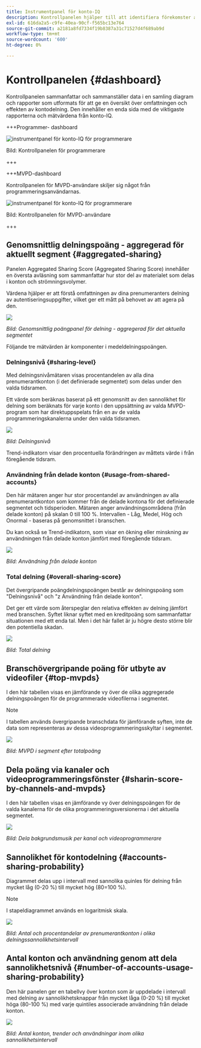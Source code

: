 ```yaml
---
title: Instrumentpanel för konto-IQ
description: Kontrollpanelen hjälper till att identifiera förekomster av lösenordsdelning genom att analysera en mängd olika prenumerationsdata.
exl-id: 616da2a5-c9fe-40ea-90cf-f565bc13e764
source-git-commit: a2181a8fd7334f19b8387a31c71527d4f689ab9d
workflow-type: tm+mt
source-wordcount: '600'
ht-degree: 0%

---
```


# Kontrollpanelen {#dashboard}

Kontrollpanelen sammanfattar och sammanställer data i en samling diagram och rapporter som utformats för att ge en översikt över omfattningen och effekten av kontodelning. Den innehåller en enda sida med de viktigaste rapporterna och mätvärdena från konto-IQ.


+++Programmer- dashboard

![instrumentpanel för konto-IQ för programmerare](assets/dashboard-programr.png)


Bild: Kontrollpanelen för programmerare

+++

+++MVPD-dashboard

Kontrollpanelen för MVPD-användare skiljer sig något från programmeringsanvändarnas.

![instrumentpanel för konto-IQ för programmerare](assets/dashboard-mvpd.png)

Bild: Kontrollpanelen för MVPD-användare

+++

## Genomsnittlig delningspoäng - aggregerad för aktuellt segment {#aggregated-sharing}

Panelen Aggregated Sharing Score (Aggregated Sharing Score) innehåller en översta avläsning som sammanfattar hur stor del av materialet som delas i konton och strömningsvolymer.

Värdena hjälper er att förstå omfattningen av dina prenumeranters delning av autentiseringsuppgifter, vilket ger ett mått på behovet av att agera på den.

![](assets/aggregate-sharing-score.png)


*Bild: Genomsnittlig poängpanel för delning - aggregerad för det aktuella segmentet*

Följande tre mätvärden är komponenter i medeldelningspoängen.

### Delningsnivå {#sharing-level}

Med delningsnivåmätaren visas procentandelen av alla dina prenumerantkonton (i det definierade segmentet) som delas under den valda tidsramen.

Ett värde som beräknas baserat på ett genomsnitt av den sannolikhet för delning som beräknats för varje konto i den uppsättning av valda MVPD-program som har direktuppspelats från en av de valda programmeringskanalerna under den valda tidsramen.

![](assets/sharing-level.png)


*Bild: Delningsnivå*

Trend-indikatorn visar den procentuella förändringen av måttets värde i från föregående tidsram.

### Användning från delade konton {#usage-from-shared-accounts}

Den här mätaren anger hur stor procentandel av användningen av alla prenumerantkonton som kommer från de delade kontona för det definierade segmentet och tidsperioden. Mätaren anger användningsområdena (från delade konton) på skalan 0 till 100 %. Intervallen - Låg, Medel, Hög och Onormal - baseras på genomsnittet i branschen.

Du kan också se Trend-indikatorn, som visar en ökning eller minskning av användningen från delade konton jämfört med föregående tidsram.

![](assets/usage-4mshared-accounts.png)


*Bild: Användning från delade konton*

### Total delning {#overall-sharing-score}

Det övergripande poängdelningspoängen består av delningspoäng som &quot;Delningsnivå&quot; och &quot;z Användning från delade konton&quot;.

Det ger ett värde som återspeglar den relativa effekten av delning jämfört med branschen. Syftet liknar syftet med en kreditpoäng som sammanfattar situationen med ett enda tal. Men i det här fallet är ju högre desto större blir den potentiella skadan.

![](assets/overall-sharing-score.png)


*Bild: Total delning*

<!--### MVPDs in segment {#mvpd-in-segment}

It is a table of risk indices and accounts totals for the top MVPDs ranked by overall usage or account sharing.

![](assets/mvpds-in-segment.png)-->

## Branschövergripande poäng för utbyte av videofiler {#top-mvpds}

I den här tabellen visas en jämförande vy över de olika aggregerade delningspoängen för de programmerade videofilerna i segmentet.

>[!NOTE]
>
>I tabellen används övergripande branschdata för jämförande syften, inte de data som representeras av dessa videoprogrammeringsskyltar i segmentet.

![](assets/top-mvpds.png)


*Bild: MVPD i segment efter totalpoäng*

## Dela poäng via kanaler och videoprogrammeringsfönster {#sharin-score-by-channels-and-mvpds}

I den här tabellen visas en jämförande vy över delningspoängen för de valda kanalerna för de olika programmeringsversionerna i det aktuella segmentet.

![](assets/sharing-scores-by-channels-mvpds.png)


*Bild: Dela bakgrundsmusik per kanal och videoprogrammerare*

## Sannolikhet för kontodelning {#accounts-sharing-probability}

Diagrammet delas upp i intervall med sannolika quinles för delning från mycket låg (0-20 %) till mycket hög (80=100 %).

>[!NOTE]
>
>I stapeldiagrammet används en logaritmisk skala.


![](assets/dashboard-ac-sharing-prob.png)


*Bild: Antal och procentandelar av prenumerantkonton i olika delningssannolikhetsintervall*

## Antal konton och användning genom att dela sannolikhetsnivå {#number-of-accounts-usage-sharing-probability}

Den här panelen ger en tabellvy över konton som är uppdelade i intervall med delning av sannolikhetsknappar från mycket låga (0-20 %) till mycket höga (80-100 %) med varje quintiles associerade användning från delade konton.

![](assets/no-acc-usage-prob-level.png)


*Bild: Antal konton, trender och användningar inom olika sannolikhetsintervall*

<!--
+++Dashboard for programmers

![dashboard of account IQ](assets/dashboard-capture.png)


*Figure: The dashboard*

>>>>>>> 7ab48cf61552febab21a5d5c05586e0aefe8ce17
## Average sharing score - aggregated for the current segment {#aggregated-sharing}

The Aggregated Sharing Score panel provides a top line readout summarizing the quantity and impact of sharing in terms of accounts and streaming volume.

The values help you understand the magnitude of credential sharing by your subscribers, hence providing a measure of the need to act upon it.

![](assets/aggregate-sharing-score.png)


*Figure: Average sharing score panel - aggregated for the current segment*

The following three metrics are components of the Average Sharing Score.

### Sharing level {#sharing-level}

The sharing level gauge shows the percentage of all your subscriber accounts (in the defined segment) that are shared, during the selected time frame.  

A value calculated based on an average of the sharing probability computed for every account for the selected MVPD(s) that has streamed from a one of the selected programmer channels during the selected time frame.

![](assets/sharing-level.png)


*Figure: Sharing level*

The Trend indicator shows the percentage change in the value of the metric in from the previous time frame.

### Usage from shared accounts {#usage-from-shared-accounts}

This gauge indicates what percent of the usage of all the subscriber accounts is from the shared accounts for the defined segment and time period. The gauge marks the ranges of usage (from shared accounts) on the scale of 0 to 100%. These ranges (named Low, Medium, High, and Abnormal) are based on the industry average.

You can also see the Trend indicator, which depicts a rise or fall in the usage from shared accounts as compared to the previous time frame.

![](assets/usage-4mshared-accounts.png)


*Figure: Usage from shared accounts*

### Overall sharing score {#overall-sharing-score}

Overall sharing score is composite of sharing scores including "Sharing level" and "Usage from shared accounts".

It provides a value meant to reflect the relative impact of sharing when compared to the industry. Its purpose is similar to that of a credit score, summarizing the situation with a single number. But in this case, the higher the number the greater the potential harm.

![](assets/overall-sharing-score.png)


*Figure: Overall sharing score*

## Industrywide overall sharing scores {#mvpd-in-segment}

+++Programmer- MVPDs in segment

This table provides a comparative view of the different Aggregated Sharing Scores for the MVPDs in the segment.

![](assets/mvpds-in-segment.png)


*Figure: Panel showing top MVPDs in a segment*


>[!NOTE]
>
>This table uses overall industry data for comparative purposes, not the data represented by those MVPDs in the segment.

+++

+++MVPD- Programmers in segment

This table provides a comparative view of the different Aggregated Sharing Scores for the programmers in the segment.

![](assets/programmers-in-segment.png)


*Figure: Panel showing top programmers in a segment*

+++


## Sharing score by channels and MVPDs {#sharin-score-by-channels-and-mvpds}

+++Programmer- MVPDs in segment

This table provides a comparative view of sharing scores of the selected channels for the MVPDs in the current segment.

![](assets/sharing-scores-by-channels-mvpds.png)


*Figure: Sharing scores by channels and MVPDs*

>[!NOTE]
>
>**Sharing score by channels and MVPDs** panel is available only for programmer login.

+++

## Accounts sharing probability distribution{#accounts-sharing-probab-dist}

This panel partitions accounts into ranges of sharing probability quintiles from very low (0-20%) to very high (80-100%).

Pie chart shows the proportions (in term of percentages) of user accounts in various sharing probability ranges. Whereas, column chart shows the absolute numbers of accounts in different probability ranges.

>[!NOTE]
>
>The column chart uses a logarithmic scale.


![](assets/dashboard-ac-sharing-prob.png)


*Figure: Percentages and number of subscriber accounts in different sharing probability ranges*

### Accounts over threshold in current segment {#acc-over-threshold-in-segment}

You can select a level of sharing probability, out of the following to view number and percentage of accounts above it:

* Over very low (0%-20%) probability

* Over low (20%-40%) probability

* Over moderate (40%-60%) probability

* Over high (60%-80%) probability

## Number of accounts and usage by sharing probability level {#number-of-accounts-usage-sharing-probability}

This panel provides tabular view of  accounts partitioned into ranges of sharing probability quintiles from very low (0-20%) to very high (80-100%) with each quintile's associated usage from shared accounts.

![](assets/no-acc-usage-prob-level.png)

*Figure: Number of accounts, trends, and usages falling in various probability ranges*

-->